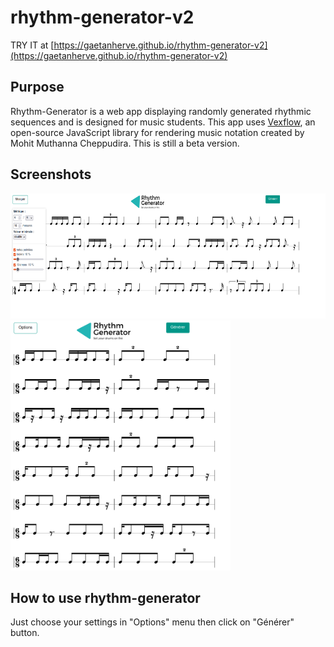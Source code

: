 # rhythm-generator-v2

TRY IT at [https://gaetanherve.github.io/rhythm-generator-v2](https://gaetanherve.github.io/rhythm-generator-v2)

## Purpose

Rhythm-Generator is a web app displaying randomly generated rhythmic sequences and is designed for music students.
This app uses [Vexflow](https://github.com/0xfe/vexflow), an open-source JavaScript library for rendering music notation created by Mohit Muthanna Cheppudira.
This is still a beta version.

## Screenshots

<img src=./public/screenshots/rhythm-generator_screenshot_1.png alt="screenshot 1" height="200"/>

<img src=./public/screenshots/rhythm-generator_screenshot_2.png alt="screenshot 2" height="400"/>

## How to use rhythm-generator

Just choose your settings in "Options" menu then click on "Générer" button.

